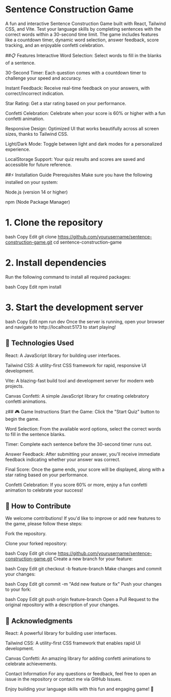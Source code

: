 # Sentence Construction Game

A fun and interactive Sentence Construction Game built with React, Tailwind CSS, and Vite. Test your language skills by completing sentences with the correct words within a 30-second time limit. The game includes features like a countdown timer, dynamic word selection, answer feedback, score tracking, and an enjoyable confetti celebration.

##📋 Features
Interactive Word Selection: Select words to fill in the blanks of a sentence.

30-Second Timer: Each question comes with a countdown timer to challenge your speed and accuracy.

Instant Feedback: Receive real-time feedback on your answers, with correct/incorrect indication.

Star Rating: Get a star rating based on your performance.

Confetti Celebration: Celebrate when your score is 60% or higher with a fun confetti animation.

Responsive Design: Optimized UI that works beautifully across all screen sizes, thanks to Tailwind CSS.

Light/Dark Mode: Toggle between light and dark modes for a personalized experience.

LocalStorage Support: Your quiz results and scores are saved and accessible for future reference.

##⚡️ Installation Guide
Prerequisites
Make sure you have the following installed on your system:

Node.js (version 14 or higher)

npm (Node Package Manager)

# 1. Clone the repository
bash
Copy
Edit
git clone https://github.com/yourusername/sentence-construction-game.git
cd sentence-construction-game
# 2. Install dependencies
Run the following command to install all required packages:

bash
Copy
Edit
npm install
# 3. Start the development server
bash
Copy
Edit
npm run dev
Once the server is running, open your browser and navigate to http://localhost:5173 to start playing!
## 🔧 Technologies Used
React: A JavaScript library for building user interfaces.

Tailwind CSS: A utility-first CSS framework for rapid, responsive UI development.

Vite: A blazing-fast build tool and development server for modern web projects.

Canvas Confetti: A simple JavaScript library for creating celebratory confetti animations.

z## 🎮 Game Instructions
Start the Game: Click the "Start Quiz" button to begin the game.

Word Selection: From the available word options, select the correct words to fill in the sentence blanks.

Timer: Complete each sentence before the 30-second timer runs out.

Answer Feedback: After submitting your answer, you'll receive immediate feedback indicating whether your answer was correct.

Final Score: Once the game ends, your score will be displayed, along with a star rating based on your performance.

Confetti Celebration: If you score 60% or more, enjoy a fun confetti animation to celebrate your success!

## 📝 How to Contribute
We welcome contributions! If you'd like to improve or add new features to the game, please follow these steps:

Fork the repository.

Clone your forked repository:

bash
Copy
Edit
git clone https://github.com/yourusername/sentence-construction-game.git
Create a new branch for your feature:

bash
Copy
Edit
git checkout -b feature-branch
Make changes and commit your changes:

bash
Copy
Edit
git commit -m "Add new feature or fix"
Push your changes to your fork:

bash
Copy
Edit
git push origin feature-branch
Open a Pull Request to the original repository with a description of your changes.

## 🌟 Acknowledgments
React: A powerful library for building user interfaces.

Tailwind CSS: A utility-first CSS framework that enables rapid UI development.

Canvas Confetti: An amazing library for adding confetti animations to celebrate achievements.

Contact Information
For any questions or feedback, feel free to open an issue in the repository or contact me via GitHub Issues.

Enjoy building your language skills with this fun and engaging game! 🎉
